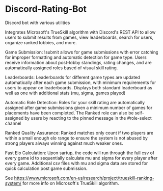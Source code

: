 # Discord-Rating-Bot
Discord bot with various utilities

Integrates Microsoft's TrueSkill algorithm with Discord's REST API to allow users to submit results from games, view leaderboards, search for users, organize ranked lobbies, and more.

Game Submission:
!submit allows for game submissions with error catching for improper formatting and automatic detection for game type. Users receive information about post-lobby standings, rating changes, and are automatically assigned roles based of visual skill rating.

Leaderboards:
Leaderboards for different game types are updated automatically after each game submission, with minimum requirements for users to appear on leaderboards. Displays both standard leaderboard as well as one with additional stats (mu, sigma, games played)

Automatic Role Detection:
Roles for your skill rating are automatically assigned after game submissions given a minimum number of games for placements have been completed. The Ranked role can also be self-assigned by users by reacting to the pinned message in the #role-select channel

Ranked Quality Assurance:
Ranked matches only count if two players are within a small enough elo range to ensure the system is not abused by strong players always winning against much weaker ones.

Fast Elo Calculation:
Upon sartup, the code will run through the full csv of every game id to sequentially calculate mu and sigma for every player after every game. Additional csv files with mu and sigma data are stored for quick calculation post game submission.

See https://www.microsoft.com/en-us/research/project/trueskill-ranking-system/ for more info on Microsoft's TrueSkill algorithm.
